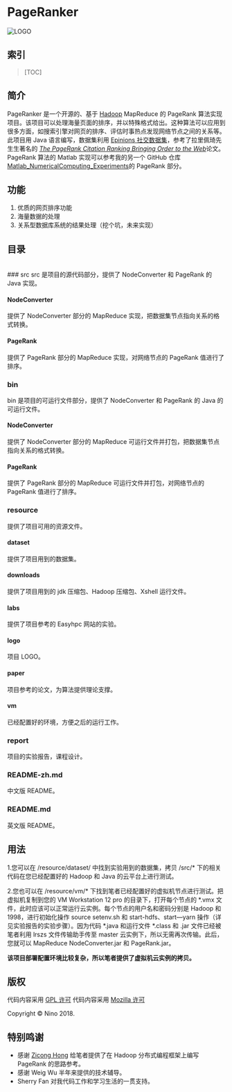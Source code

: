 # PageRanker

![LOGO](/Users/nino/Documents/GitHub/Java_Hadoop_PageRank/resource/logo/PageRanker.png)

## 索引

>[TOC]

## 简介

PageRanker 是一个开源的、基于 [Hadoop](http://hadoop.apache.org) MapReduce 的 PageRank 算法实现项目。该项目可以处理海量页面的排序，并以特殊格式给出。这种算法可以应用到很多方面，如搜索引擎对网页的排序、评估时事热点发现网络节点之间的关系等。此项目用 Java 语言编写，数据集利用 [Epinions 社交数据集](https://snap.stanford.edu/data/soc-Epinions1.html)，参考了拉⾥佩琦先⽣生著名的 [*The PageRank Citation Ranking︎ Bringing Order to the Web*](http://202.116.81.74/cache/5/03/ilpubs.stanford.edu/bf0bd3cdc413c81dc4853ddffe4de51f/1999-66.pdf)论⽂。PageRank 算法的 Matlab 实现可以参考我的另一个 GitHub 仓库[Matlab_NumericalComputing_Experiments](https://github.com/LovelyBuggies/Matlab_NumericalComputing_Experiments)的 PageRank 部分。

## 功能

1. 优质的网页排序功能
2. 海量数据的处理
3. 关系型数据库系统的结果处理（挖个坑，未来实现）

## 目录
</br>
### src 
src 是项目的源代码部分，提供了 NodeConverter 和 PageRank 的 Java 实现。

#### NodeConverter
提供了 NodeConverter 部分的 MapReduce 实现，把数据集节点指向关系的格式转换。

#### PageRank
提供了 PageRank 部分的 MapReduce 实现，对网络节点的 PageRank 值进行了排序。

### bin
bin 是项目的可运行文件部分，提供了 NodeConverter 和 PageRank 的 Java 的可运行文件。

#### NodeConverter
提供了 NodeConverter 部分的 MapReduce 可运行文件并打包，把数据集节点指向关系的格式转换。

#### PageRank
提供了 PageRank 部分的 MapReduce 可运行文件并打包，对网络节点的 PageRank 值进行了排序。

### resource
提供了项目可用的资源文件。

#### dataset
提供了项目用到的数据集。

#### downloads
提供了项目用到的 jdk 压缩包、Hadoop 压缩包、Xshell 运行文件。

#### labs
提供了项目参考的 Easyhpc 网站的实验。

#### logo
项目 LOGO。

#### paper
项目参考的论文，为算法提供理论支撑。

#### vm
已经配置好的环境，方便之后的运行工作。

### report
项目的实验报告，课程设计。

### README-zh.md
中文版 README。

### README.md
英文版 README。
</br>

## 用法

1.您可以在 /resource/dataset/ 中找到实验用到的数据集，拷贝 /src/* 下的相关代码在您已经配置好的 Hadoop 和 Java 的云平台上进行测试。

2.您也可以在 /resource/vm/* 下找到笔者已经配置好的虚拟机节点进行测试。把虚拟机复制到您的 VM Workstation 12 pro 的目录下，打开每个节点的 *.vmx 文件，此时应该可以正常运行云实例。每个节点的用户名和密码分别是 Hadoop 和 1998，进行初始化操作 source setenv.sh 和 start-hdfs、start—yarn 操作（详见实验报告的实验步骤）。因为代码 *.java 和运行文件 *.class 和 .jar 文件已经被笔者利用 lrszs 文件传输助手传至 master 云实例下，所以无需再次传输。此后，您就可以 MapReduce NodeConverter.jar 和 PageRank.jar。

**该项目部署配置环境比较复杂，所以笔者提供了虚拟机云实例的拷贝。**

## 版权

代码内容采用 [GPL 许可](http://www.gnu.org/licenses/gpl.html)
代码内容采用 [Mozilla 许可](https://www.mozilla.org/en-US/MPL/)

Copyright © Nino 2018.


## 特别鸣谢

* 感谢 [Zicong Hong](https://github.com/hongzicong) 给笔者提供了在 Hadoop 分布式编程框架上编写 PageRank 的思路参考。
* 感谢 Weig Wu 半年来提供的技术辅导。
* Sherry Fan 对我代码工作和学习生活的一贯支持。


